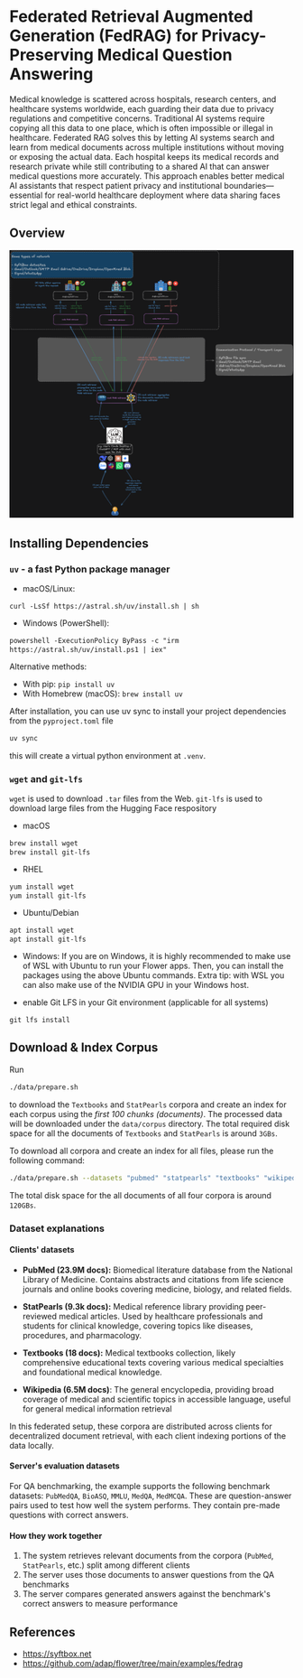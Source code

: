 # Federated Retrieval Augmented Generation (FedRAG) for Privacy-Preserving Medical Question Answering
Medical knowledge is scattered across hospitals, research centers, and
healthcare systems worldwide, each guarding their data due to privacy regulations and
competitive concerns. Traditional AI systems require copying all this data to one
place, which is often impossible or illegal in healthcare. Federated RAG solves this
by letting AI systems search and learn from medical documents across multiple
institutions without moving or exposing the actual data. Each hospital keeps its
medical records and research private while still contributing to a shared AI that can
answer medical questions more accurately. This approach enables better medical AI
assistants that respect patient privacy and institutional boundaries—essential for
real-world healthcare deployment where data sharing faces strict legal and ethical
constraints.

## Overview
![overview](./images/fedmedragOverview.png)

## Installing Dependencies
### `uv` - a fast Python package manager
- macOS/Linux:
```
curl -LsSf https://astral.sh/uv/install.sh | sh
```
- Windows (PowerShell):
```
powershell -ExecutionPolicy ByPass -c "irm https://astral.sh/uv/install.ps1 | iex"
```

Alternative methods:
  - With pip: `pip install uv`
  - With Homebrew (macOS): `brew install uv`


After installation, you can use uv sync to install your project dependencies from the `pyproject.toml` file
```bash
uv sync
```
this will create a virtual python environment at `.venv`.


### `wget` and `git-lfs`
`wget` is used to download `.tar` files from the Web. `git-lfs` is used to download large files from the Hugging Face respository
- macOS
```
brew install wget
brew install git-lfs
```
- RHEL
```
yum install wget
yum install git-lfs
```
- Ubuntu/Debian
```
apt install wget
apt install git-lfs
```
- Windows: If you are on Windows, it is highly recommended to make use of WSL with Ubuntu to run your Flower apps. Then, you can install the packages using the above Ubuntu commands. Extra tip: with WSL you can also make use of the NVIDIA GPU in your Windows host.

- enable Git LFS in your Git environment (applicable for all systems)
```
git lfs install
```

## Download & Index Corpus

Run
```bash
./data/prepare.sh
```
to download the `Textbooks` and `StatPearls` corpora and create an index for each corpus using the *first 100 chunks (documents)*. The processed data will be downloaded under the `data/corpus` directory. The total required disk space for all the documents of `Textbooks` and `StatPearls` is around `3GBs`.

To download all corpora and create an index for all files, please run the following command:
```bash
./data/prepare.sh --datasets "pubmed" "statpearls" "textbooks" "wikipedia" --index_num_chunks 0
```
The total disk space for the all documents of all four corpora is around `120GBs`.

### Dataset explanations

#### Clients' datasets
- **PubMed (23.9M docs):** Biomedical literature database from the National Library of Medicine. Contains abstracts and citations from life science journals and online books covering medicine, biology, and related fields.

- **StatPearls (9.3k docs):** Medical reference library providing peer-reviewed medical articles. Used by healthcare professionals and students for clinical knowledge, covering topics like diseases, procedures, and pharmacology.

- **Textbooks (18 docs):** Medical textbooks collection, likely comprehensive educational texts covering various medical specialties and foundational medical knowledge.

- **Wikipedia (6.5M docs)**: The general encyclopedia, providing broad coverage of medical and scientific topics in accessible language, useful for general medical information retrieval

In this federated setup, these corpora are distributed across clients for decentralized document retrieval, with each client indexing portions of the data locally.

#### Server's evaluation datasets
For QA benchmarking, the example supports the following benchmark datasets: `PubMedQA`, `BioASQ`, `MMLU`, `MedQA`, `MedMCQA`. These are question-answer pairs used to test how well the system performs. They contain pre-made questions with correct answers.

#### How they work together
1. The system retrieves relevant documents from the corpora (`PubMed`, `StatPearls`, etc.) split among different clients
2. The server uses those documents to answer questions from the QA benchmarks
3. The server compares generated answers against the benchmark's correct answers to measure performance


## References
- https://syftbox.net
- https://github.com/adap/flower/tree/main/examples/fedrag